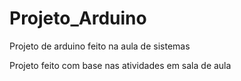 # Projeto_Arduino
Projeto de arduino feito na aula de sistemas


Projeto feito com base nas atividades em sala de aula



